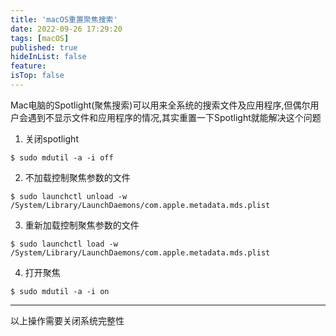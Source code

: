 ```yaml
---
title: 'macOS重置聚焦搜索'
date: 2022-09-26 17:29:20
tags: [macOS]
published: true
hideInList: false
feature: 
isTop: false
---
```

Mac电脑的Spotlight(聚焦搜索)可以用来全系统的搜索文件及应用程序,但偶尔用户会遇到不显示文件和应用程序的情况,其实重置一下Spotlight就能解决这个问题

<!-- more -->

1. 关闭spotlight
```shell
$ sudo mdutil -a -i off
```
2. 不加载控制聚焦参数的文件
```shell
$ sudo launchctl unload -w /System/Library/LaunchDaemons/com.apple.metadata.mds.plist
```
3. 重新加载控制聚焦参数的文件
```shell
$ sudo launchctl load -w /System/Library/LaunchDaemons/com.apple.metadata.mds.plist
```
4. 打开聚焦
```shell
$ sudo mdutil -a -i on
```
----
以上操作需要关闭系统完整性